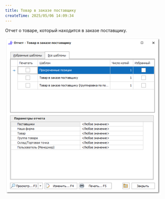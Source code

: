 ```yaml
---
title: Товар в заказе поставщику
createTime: 2025/05/06 14:09:34
---
```

Отчет о товаре, который находится в заказе поставщику.

![](../../../assets/specification/image112.png)



